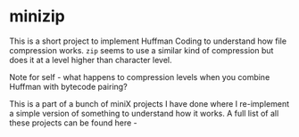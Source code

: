 # minizip

This is a short project to implement Huffman Coding to understand how file compression works. `zip` seems to use a similar kind of compression but does it at a level higher than character level.

Note for self - what happens to compression levels when you combine Huffman with bytecode pairing?

This is a part of a bunch of miniX projects I have done where I re-implement a simple version of something to understand how it works. A full list of all these projects can be found here -
